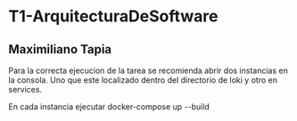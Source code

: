 # T1-ArquitecturaDeSoftware

## Maximiliano Tapia

Para la correcta ejecucion de la tarea se recomienda abrir dos instancias en la consola. Uno que este localizado dentro del directorio de loki y otro en services.

En cada instancia ejecutar docker-compose up --build
